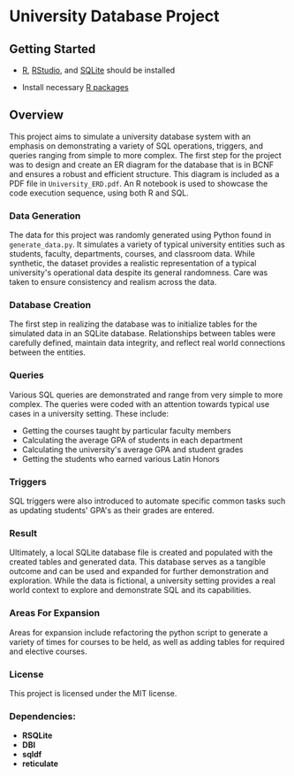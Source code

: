 # University Database Project

## Getting Started

- [R], [RStudio], and [SQLite] should be installed
  
- Install necessary [R packages](#dependencies)

## Overview

This project aims to simulate a university database system with an emphasis on demonstrating a variety of SQL operations, triggers, and queries ranging from simple to more complex. The first step for the project was to design and create an ER diagram for the database that is in BCNF and ensures a robust and efficient structure. This diagram is included as a PDF file in `University_ERD.pdf`. An R notebook is used to showcase the code execution sequence, using both R and SQL.

### Data Generation
The data for this project was randomly generated using Python found in `generate_data.py`. It simulates a variety of typical university entities such as students, faculty, departments, courses, and classroom data. While synthetic, the dataset provides a realistic representation of a typical university's operational data despite its general randomness. Care was taken to ensure consistency and realism across the data.

### Database Creation
The first step in realizing the database was to initialize tables for the simulated data in an SQLite database. Relationships between tables were carefully defined, maintain data integrity, and reflect real world connections between the entities.

### Queries
Various SQL queries are demonstrated and range from very simple to more complex. The queries were coded with an attention towards typical use cases in a university setting. These include:

- Getting the courses taught by particular faculty members
- Calculating the average GPA of students in each department
- Calculating the university's average GPA and student grades
- Getting the students who earned various Latin Honors

### Triggers
SQL triggers were also introduced to automate specific common tasks such as updating students' GPA's as their grades are entered. 

### Result
Ultimately, a local SQLite database file is created and populated with the created tables and generated data. This database serves as a tangible outcome and can be used and expanded for further demonstration and exploration. While the data is fictional, a university setting provides a real world context to explore and demonstrate SQL and its capabilities.

### Areas For Expansion
Areas for expansion include refactoring the python script to generate a variety of times for courses to be held, as well as adding tables for required and elective courses.

### License
This project is licensed under the MIT license.

### Dependencies:
<a name="dependencies"></a>

- **RSQLite**
- **DBI**
- **sqldf**
- **reticulate**

[R]: https://www.r-project.org/about.html
[RStudio]: https://posit.co/download/rstudio-desktop/
[SQLite]: https://www.sqlite.org/index.html
